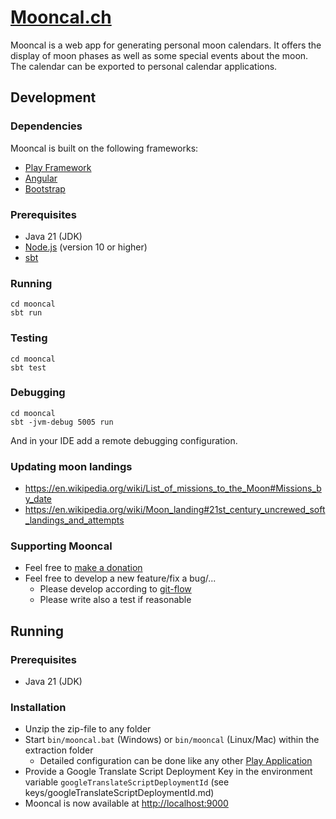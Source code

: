 # [Mooncal.ch](http://mooncal.ch/)

Mooncal is a web app for generating personal moon calendars.
It offers the display of moon phases as well as some special events about the moon.
The calendar can be exported to personal calendar applications.


## Development
### Dependencies
Mooncal is built on the following frameworks:

* [Play Framework](https://www.playframework.com/)
* [Angular](https://angular.io/)
* [Bootstrap](http://getbootstrap.com/)

### Prerequisites
* Java 21 (JDK)
* [Node.js](https://nodejs.org/) (version 10 or higher)
* [sbt](https://www.scala-sbt.org/download.html)

### Running
    cd mooncal
    sbt run

### Testing
    cd mooncal
    sbt test

### Debugging
    cd mooncal
    sbt -jvm-debug 5005 run
And in your IDE add a remote debugging configuration.

### Updating moon landings
* https://en.wikipedia.org/wiki/List_of_missions_to_the_Moon#Missions_by_date
* https://en.wikipedia.org/wiki/Moon_landing#21st_century_uncrewed_soft_landings_and_attempts

### Supporting Mooncal
* Feel free to [make a donation](https://mooncal.ch/en/about)
* Feel free to develop a new feature/fix a bug/...
    * Please develop according to [git-flow](https://github.com/nvie/gitflow)
    * Please write also a test if reasonable

## Running
### Prerequisites
* Java 21 (JDK)

### Installation
* Unzip the zip-file to any folder
* Start `bin/mooncal.bat` (Windows) or `bin/mooncal` (Linux/Mac) within the extraction folder
    * Detailed configuration can be done like any other [Play Application](https://www.playframework.com/documentation/2.4.x/ProductionConfiguration)
* Provide a Google Translate Script Deployment Key in the environment variable `googleTranslateScriptDeploymentId` (see keys/googleTranslateScriptDeploymentId.md)
* Mooncal is now available at [http://localhost:9000](http://localhost:9000/)

